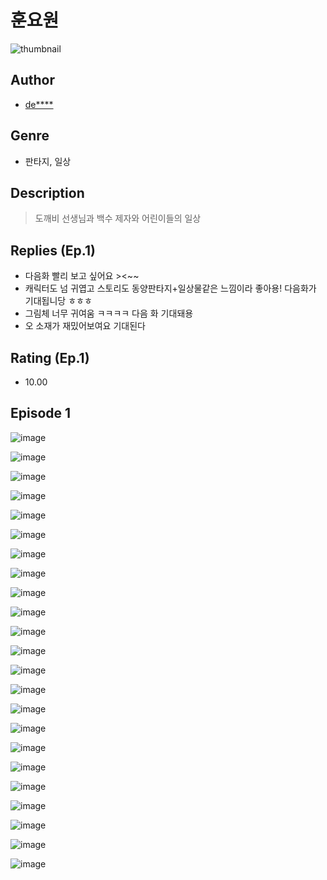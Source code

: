# 훈요원
![thumbnail](https://image-comic.pstatic.net/user_contents_data/challenge_comic/2023/05/25/358736/upload_3762810682663384369_480x623.jpeg)

## Author
- [de****](https://comic.naver.com/artistTitle?id=358736)

## Genre
- 판타지, 일상

## Description
> 도깨비 선생님과 백수 제자와 어린이들의 일상

## Replies (Ep.1)
- 다음화 빨리 보고 싶어요 ><~~
- 캐릭터도 넘 귀엽고 스토리도 동양판타지+일상물같은 느낌이라 좋아용! 다음화가 기대됩니당 ㅎㅎㅎ
- 그림체 너무 귀여움 ㅋㅋㅋㅋ 다음 화 기대돼용
- 오 소재가 재밌어보여요 기대된다

## Rating (Ep.1)
- 10.00

## Episode 1
![image](https://image-comic.pstatic.net/user_contents_data/challenge_comic/2023/05/25/358736/upload_7004561305221752371.jpeg)

![image](https://image-comic.pstatic.net/user_contents_data/challenge_comic/2023/05/25/358736/upload_7365414231031112038.jpeg)

![image](https://image-comic.pstatic.net/user_contents_data/challenge_comic/2023/05/25/358736/upload_3691088254971754800.jpeg)

![image](https://image-comic.pstatic.net/user_contents_data/challenge_comic/2023/05/25/358736/upload_3472949735197335909.jpeg)

![image](https://image-comic.pstatic.net/user_contents_data/challenge_comic/2023/05/25/358736/upload_7377794727765095009.jpeg)

![image](https://image-comic.pstatic.net/user_contents_data/challenge_comic/2023/05/25/358736/upload_3775253868707264567.jpeg)

![image](https://image-comic.pstatic.net/user_contents_data/challenge_comic/2023/05/25/358736/upload_3761693600310703664.jpeg)

![image](https://image-comic.pstatic.net/user_contents_data/challenge_comic/2023/05/25/358736/upload_3762532312948171618.jpeg)

![image](https://image-comic.pstatic.net/user_contents_data/challenge_comic/2023/05/25/358736/upload_7017230960445043765.jpeg)

![image](https://image-comic.pstatic.net/user_contents_data/challenge_comic/2023/05/25/358736/upload_7221865257204070502.jpeg)

![image](https://image-comic.pstatic.net/user_contents_data/challenge_comic/2023/05/25/358736/upload_3474072332139706419.jpeg)

![image](https://image-comic.pstatic.net/user_contents_data/challenge_comic/2023/05/25/358736/upload_3774923817700832102.jpeg)

![image](https://image-comic.pstatic.net/user_contents_data/challenge_comic/2023/05/25/358736/upload_7148959064299614776.jpeg)

![image](https://image-comic.pstatic.net/user_contents_data/challenge_comic/2023/05/25/358736/upload_3631646470289044066.jpeg)

![image](https://image-comic.pstatic.net/user_contents_data/challenge_comic/2023/05/25/358736/upload_7292790385051513702.jpeg)

![image](https://image-comic.pstatic.net/user_contents_data/challenge_comic/2023/05/25/358736/upload_4062638527109674040.jpeg)

![image](https://image-comic.pstatic.net/user_contents_data/challenge_comic/2023/05/25/358736/upload_3487020009252729398.jpeg)

![image](https://image-comic.pstatic.net/user_contents_data/challenge_comic/2023/05/25/358736/upload_7364339089956811621.jpeg)

![image](https://image-comic.pstatic.net/user_contents_data/challenge_comic/2023/05/25/358736/upload_7018357766626620467.jpeg)

![image](https://image-comic.pstatic.net/user_contents_data/challenge_comic/2023/05/25/358736/upload_3630240173489665588.jpeg)

![image](https://image-comic.pstatic.net/user_contents_data/challenge_comic/2023/05/25/358736/upload_4120900540133881958.jpeg)

![image](https://image-comic.pstatic.net/user_contents_data/challenge_comic/2023/05/25/358736/upload_3474917680507795810.jpeg)

![image](https://image-comic.pstatic.net/user_contents_data/challenge_comic/2023/05/25/358736/upload_4121978264244991282.jpeg)
